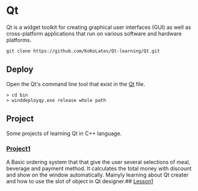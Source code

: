 # Qt
Qt is a widget toolkit for creating graphical user interfaces (GUI) as well as cross-platform applications that run on various software and hardware platforms. 

```
git clone https://github.com/KoKoLates/Qt-learning/Qt.git
```
## Deploy 
Open the Qt's command line tool that exist in the [Qt](https://github.com/KoKoLates/Qt-learning/tree/main/Qt) file.
```
> cd bin
> winddeployqy.exe release whole path
```
## Project
Some projects of learning Qt in C++ language.
### [Project1](https://github.com/KoKoLates/Qt-learning/tree/main/project1)
A Basic ordering system that that give the user several selections of meal, beverage and payment method. It calculates the total money with discount and show on the window automatically. Mainyly learning about Qt creater and how to use the slot of object in Qt designer.## [Lesson1](https://www.notion.so/Qt-Lesson-1-HelloWorld-06030c9831854e3489f8d89e70b03615)
